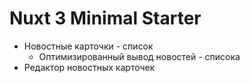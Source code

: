 # Nuxt 3 Minimal Starter

- Новостные карточки - список
  - Оптимизированный вывод новостей - списока  
- Редактор новостных карточек